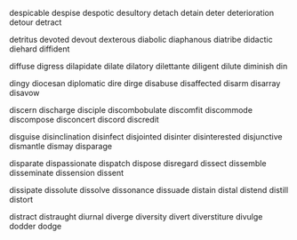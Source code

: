 despicable
despise
despotic
desultory
detach
detain
deter
deterioration
detour
detract

detritus
devoted
devout
dexterous
diabolic
diaphanous
diatribe
didactic
diehard
diffident

diffuse
digress
dilapidate
dilate
dilatory
dilettante
diligent
dilute
diminish
din

dingy
diocesan
diplomatic
dire
dirge
disabuse
disaffected
disarm
disarray
disavow

discern
discharge
disciple
discombobulate
discomfit
discommode
discompose
disconcert
discord
discredit

disguise
disinclination
disinfect
disjointed
disinter
disinterested
disjunctive
dismantle
dismay
disparage

disparate
dispassionate
dispatch
dispose
disregard
dissect
dissemble
disseminate
dissension
dissent

dissipate
dissolute
dissolve
dissonance
dissuade
distain
distal
distend
distill
distort

distract
distraught
diurnal
diverge
diversity
divert
diverstiture
divulge
dodder
dodge



